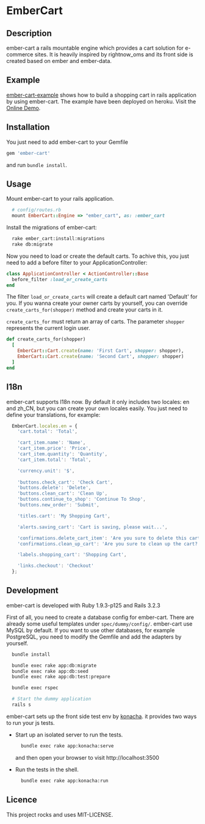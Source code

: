 # EmberCart

## Description

ember-cart a rails mountable engine which provides a cart solution for e-commerce sites. It is heavily inspired by rightnow_oms and its front side is created based on ember and ember-data.

## Example

[ember-cart-example](https://github.com/ichid/ember-cart-example) shows
how to build a shopping cart in rails application by using ember-cart.
The example have been deployed on heroku. Visit the [Online
Demo](http://simple-lightning-5498.herokuapp.com/).

## Installation

You just need to add ember-cart to your Gemfile

```ruby
gem 'ember-cart'
```

and run `bundle install`.

## Usage

Mount ember-cart to your rails application.

```ruby
  # config/routes.rb
  mount EmberCart::Engine => "ember_cart", as: :ember_cart
```

Install the migrations of ember-cart:

```bash
  rake ember_cart:install:migrations
  rake db:migrate
```

Now you need to load or create the default carts. To achive this, you
just need to add a before filter to your ApplicationController:

```ruby
class ApplicationController < ActionController::Base
  before_filter :load_or_create_carts
end
```

The filter `load_or_create_carts` will create a default cart named
'Default' for you. If you wanna create your owner carts by yourself, you can
override `create_carts_for(shopper)` method and create your carts in it.

`create_carts_for` must return an array of carts. The parameter
`shopper` represents the current login user.

```ruby
def create_carts_for(shopper)
  [
    EmberCart::Cart.create(name: 'First Cart', shopper: shopper),
    EmberCart::Cart.create(name: 'Second Cart', shopper: shopper)
  ]
end
```

## I18n

ember-cart supports I18n now. By default it only includes two
locales: en and zh_CN, but you can create your own locales easily.
You just need to define your translations, for example:

```javascript
  EmberCart.locales.en = { 
    'cart.total': 'Total',

    'cart_item.name': 'Name',
    'cart_item.price': 'Price',
    'cart_item.quantity': 'Quantity',
    'cart_item.total': 'Total',

    'currency.unit': '$',
    
    'buttons.check_cart': 'Check Cart',
    'buttons.delete': 'Delete',
    'buttons.clean_cart': 'Clean Up',
    'buttons.continue_to_shop': 'Continue To Shop',
    'buttons.new_order': 'Submit',

    'titles.cart': 'My Shopping Cart',

    'alerts.saving_cart': 'Cart is saving, please wait...',

    'confirmations.delete_cart_item': 'Are you sure to delete this cart items?',
    'confirmations.clean_up_cart': 'Are you sure to clean up the cart?',

    'labels.shopping_cart': 'Shopping Cart',

    'links.checkout': 'Checkout'
  };
```

## Development

ember-cart is developed with Ruby 1.9.3-p125 and Rails 3.2.3

First of all, you need to create a database config for ember-cart.
There are already some useful templates under
`spec/dummy/config/`. ember-cart use MySQL by default. If you want
to use other databases, for example PostgreSQL, you need to
modify the
Gemfile and add the adapters by yourself.

```bash
  bundle install

  bundle exec rake app:db:migrate
  bundle exec rake app:db:seed
  bundle exec rake app:db:test:prepare

  bundle exec rspec

  # Start the dummy application
  rails s
```

ember-cart sets up the front side test env by
[konacha](https://github.com/jfirebaugh/konacha). it provides two
ways to run your js tests.

- Start up an isolated server to run the tests.

  ```bash
    bundle exec rake app:konacha:serve
  ```

  and then open your browser to visit http://localhost:3500

- Run the tests in the shell.

  ```bash
    bundle exec rake app:konacha:run
  ```

## Licence
This project rocks and uses MIT-LICENSE.
